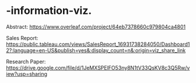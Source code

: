 # -information-viz.

Abstract:
https://www.overleaf.com/project/64eb7378660c979804ca4801

Sales Report:
https://public.tableau.com/views/SalesReport_16931738284050/Dashboard12?:language=en-US&publish=yes&:display_count=n&:origin=viz_share_link

Research Paper:
https://drive.google.com/file/d/1JeMXSPElFO53ny8N1tV33QsKV8c3Q5Rw/view?usp=sharing
